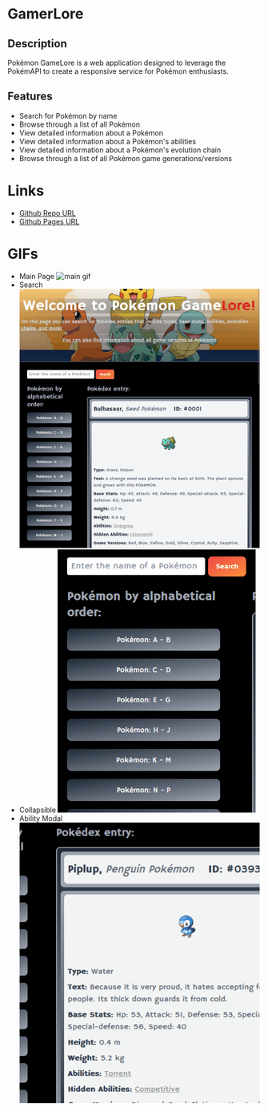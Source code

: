 # GamerLore

## Description
Pokémon GameLore is a web application designed to leverage the PokémAPI to create a responsive service for Pokémon enthusiasts.

## Features
- Search for Pokémon by name
- Browse through a list of all Pokémon
- View detailed information about a Pokémon
- View detailed information about a Pokémon's abilities
- View detailed information about a Pokémon's evolution chain
- Browse through a list of all Pokémon game generations/versions

# Links
- [Github Repo URL](https://github.com/josefalconGH/pokemon-game-lore)
- [Github Pages URL](https://josefalcongh.github.io/pokemon-game-lore)

# GIFs
- Main Page
![main gif](./assets/images/gifs/Animation-00.gif)
- Search
![search gif](./assets/images/gifs/Animation-01.gif)
- Collapsible
![collapsible gif](./assets/images/gifs/Animation-02.gif)
- Ability Modal
![ability modal gif](./assets/images/gifs/Animation-03.gif)
